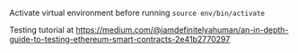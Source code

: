 Activate virtual environment before running
`source env/bin/activate`

Testing tutorial at https://medium.com/@iamdefinitelyahuman/an-in-depth-guide-to-testing-ethereum-smart-contracts-2e41b2770297
